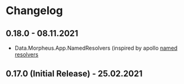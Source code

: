 # Changelog

## 0.18.0 - 08.11.2021

- Data.Morpheus.App.NamedResolvers (inspired by apollo [named resolvers](https://www.apollographql.com/docs/apollo-server/data/resolvers/#as-this-example-shows)

## 0.17.0 (Initial Release) - 25.02.2021
